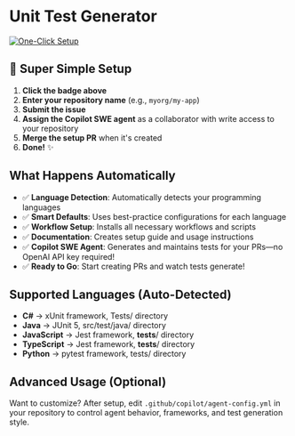 # Unit Test Generator

[![One-Click Setup](https://img.shields.io/badge/Setup-One%20Click-brightgreen?style=for-the-badge&logo=github)](https://github.com/Dave-WestNeu/unit_tests_on_pr/issues/new?template=setup-repository.yml&title=Setup%20Unit%20Test%20Generator%20Request)

## 🚀 Super Simple Setup

1. **Click the badge above** 
2. **Enter your repository name** (e.g., `myorg/my-app`)
3. **Submit the issue**
4. **Assign the Copilot SWE agent** as a collaborator with write access to your repository
5. **Merge the setup PR** when it's created
6. **Done!** ✨

## What Happens Automatically

- ✅ **Language Detection**: Automatically detects your programming languages
- ✅ **Smart Defaults**: Uses best-practice configurations for each language  
- ✅ **Workflow Setup**: Installs all necessary workflows and scripts
- ✅ **Documentation**: Creates setup guide and usage instructions
- ✅ **Copilot SWE Agent**: Generates and maintains tests for your PRs—no OpenAI API key required!
- ✅ **Ready to Go**: Start creating PRs and watch tests generate!

## Supported Languages (Auto-Detected)

- **C#** → xUnit framework, Tests/ directory
- **Java** → JUnit 5, src/test/java/ directory  
- **JavaScript** → Jest framework, __tests__/ directory
- **TypeScript** → Jest framework, __tests__/ directory
- **Python** → pytest framework, tests/ directory

## Advanced Usage (Optional)

Want to customize? After setup, edit `.github/copilot/agent-config.yml` in your repository to control agent behavior, frameworks, and test generation style.